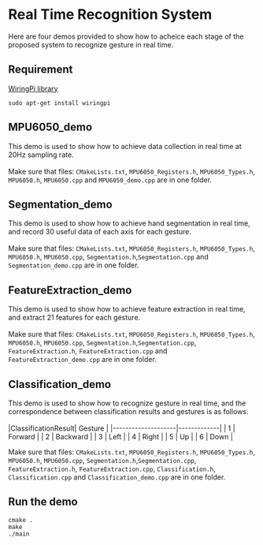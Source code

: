 Real Time Recognition System
==
Here are four demos provided to show how to acheice each stage of the proposed system to recognize gesture in real time. <br>

Requirement
--
[WiringPi library](http://wiringpi.com/)<br>
```
sudo apt-get install wiringpi
```
MPU6050_demo
--
This demo is used to show how to achieve data collection in real time at 20Hz sampling rate. <br>
<br>
Make sure that files: `CMakeLists.txt`, `MPU6050_Registers.h`, `MPU6050_Types.h`, `MPU6050.h`, `MPU6050.cpp` and `MPU6050_demo.cpp` are in one folder. <br>

Segmentation_demo
--
This demo is used to show how to achieve hand segmentation in real time, and record 30 useful data of each axis for each gesture. <br>
<br>
Make sure that files: `CMakeLists.txt`, `MPU6050_Registers.h`, `MPU6050_Types.h`, `MPU6050.h`, `MPU6050.cpp`, `Segmentation.h`,`Segmentation.cpp` and `Segmentation_demo.cpp` are in one folder. <br>

FeatureExtraction_demo
--
This demo is used to show how to achieve feature extraction in real time, and extract 21 features for each gesture. <br>
<br>
Make sure that files: `CMakeLists.txt`, `MPU6050_Registers.h`, `MPU6050_Types.h`, `MPU6050.h`, `MPU6050.cpp`, `Segmentation.h`,`Segmentation.cpp`, `FeatureExtraction.h`, `FeatureExtraction.cpp` and `FeatureExtraction_demo.cpp` are in one folder. <br>

Classification_demo
--
This demo is used to show how to recognize gesture in real time, and the correspondence between classification results and gestures is as follows. <br>
<br>
|ClassificationResult|   Gesture   |
|--------------------|-------------|
|         1          |   Forward   |
|         2          |   Backward  |
|         3          |    Left     |
|         4          |    Right    |
|         5          |     Up      |
|         6          |    Down     |
<br>

Make sure that files: `CMakeLists.txt`, `MPU6050_Registers.h`, `MPU6050_Types.h`, `MPU6050.h`, `MPU6050.cpp`, `Segmentation.h`,`Segmentation.cpp`, `FeatureExtraction.h`, `FeatureExtraction.cpp`, `Classification.h`, `Classification.cpp` and `Classification_demo.cpp` are in one folder. <br>

Run the demo
--
```
cmake .
make
./main
```
